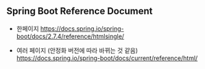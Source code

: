 ## Spring Boot Reference Document

- 한페이지
  https://docs.spring.io/spring-boot/docs/2.7.4/reference/htmlsingle/

- 여러 페이지 (안정화 버전에 따라 바뀌는 것 같음)
  https://docs.spring.io/spring-boot/docs/current/reference/html/
